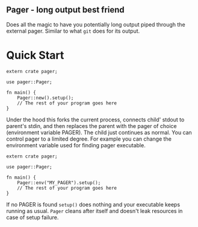 ## Pager - long output best friend

Does all the magic to have you potentially long output piped through the
external pager. Similar to what `git` does for its output.

# Quick Start

```
extern crate pager;

use pager::Pager;

fn main() {
    Pager::new().setup();
    // The rest of your program goes here
}
```

Under the hood this forks the current process, connects child' stdout
to parent's stdin, and then replaces the parent with the pager of choice
(environment variable PAGER). The child just continues as normal.
You can control pager to a limited degree. For example you can change the
environment variable used for finding pager executable.

```
extern crate pager;

use pager::Pager;

fn main() {
    Pager::env("MY_PAGER").setup();
    // The rest of your program goes here
}
```

If no PAGER is found `setup()` does nothing and your executable keeps
running as usual. `Pager` cleans after itself and doesn't leak resources in
case of setup failure.
